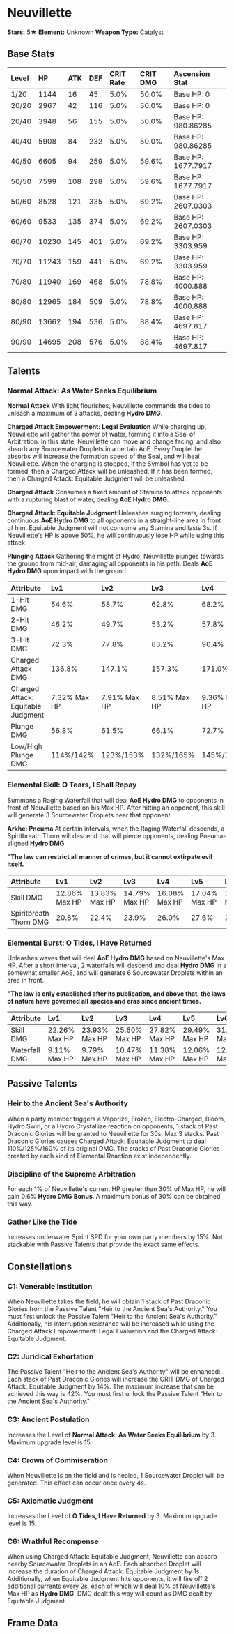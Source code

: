 # Neuvillette

**Stars:** 5★
**Element:** Unknown
**Weapon Type:** Catalyst

## Base Stats

| Level | HP | ATK | DEF | CRIT Rate | CRIT DMG | Ascension Stat |
| :--- | :--- | :--- | :--- | :--- | :--- | :--- |
| 1/20 | 1144 | 16 | 45 | 5.0% | 50.0% | Base HP: 0 |
| 20/20 | 2967 | 42 | 116 | 5.0% | 50.0% | Base HP: 0 |
| 20/40 | 3948 | 56 | 155 | 5.0% | 50.0% | Base HP: 980.86285 |
| 40/40 | 5908 | 84 | 232 | 5.0% | 50.0% | Base HP: 980.86285 |
| 40/50 | 6605 | 94 | 259 | 5.0% | 59.6% | Base HP: 1677.7917 |
| 50/50 | 7599 | 108 | 298 | 5.0% | 59.6% | Base HP: 1677.7917 |
| 50/60 | 8528 | 121 | 335 | 5.0% | 69.2% | Base HP: 2607.0303 |
| 60/60 | 9533 | 135 | 374 | 5.0% | 69.2% | Base HP: 2607.0303 |
| 60/70 | 10230 | 145 | 401 | 5.0% | 69.2% | Base HP: 3303.959 |
| 70/70 | 11243 | 159 | 441 | 5.0% | 69.2% | Base HP: 3303.959 |
| 70/80 | 11940 | 169 | 468 | 5.0% | 78.8% | Base HP: 4000.888 |
| 80/80 | 12965 | 184 | 509 | 5.0% | 78.8% | Base HP: 4000.888 |
| 80/90 | 13662 | 194 | 536 | 5.0% | 88.4% | Base HP: 4697.817 |
| 90/90 | 14695 | 208 | 576 | 5.0% | 88.4% | Base HP: 4697.817 |

## Talents

### Normal Attack: As Water Seeks Equilibrium

**Normal Attack**
With light flourishes, Neuvillette commands the tides to unleash a maximum of 3 attacks, dealing **Hydro DMG**.

**Charged Attack Empowerment: Legal Evaluation**
While charging up, Neuvillette will gather the power of water, forming it into a Seal of Arbitration. In this state, Neuvillette can move and change facing, and also absorb any Sourcewater Droplets in a certain AoE.
Every Droplet he absorbs will increase the formation speed of the Seal, and will heal Neuvillette.
When the charging is stopped, if the Symbol has yet to be formed, then a Charged Attack will be unleashed. If it has been formed, then a Charged Attack: Equitable Judgment will be unleashed.

**Charged Attack**
Consumes a fixed amount of Stamina to attack opponents with a rupturing blast of water, dealing **AoE Hydro DMG**.

**Charged Attack: Equitable Judgment**
Unleashes surging torrents, dealing continuous **AoE Hydro DMG** to all opponents in a straight-line area in front of him.
Equitable Judgment will not consume any Stamina and lasts 3s.
If Neuvillette's HP is above 50%, he will continuously lose HP while using this attack.

**Plunging Attack**
Gathering the might of Hydro, Neuvillette plunges towards the ground from mid-air, damaging all opponents in his path. Deals **AoE Hydro DMG** upon impact with the ground.

| Attribute | Lv1 | Lv2 | Lv3 | Lv4 | Lv5 | Lv6 | Lv7 | Lv8 | Lv9 | Lv10 | Lv11 | Lv12 | Lv13 | Lv14 | Lv15 |
| :--- | :--- | :--- | :--- | :--- | :--- | :--- | :--- | :--- | :--- | :--- | :--- | :--- | :--- | :--- | :--- |
| 1-Hit DMG | 54.6% | 58.7% | 62.8% | 68.2% | 72.3% | 76.4% | 81.9% | 87.3% | 92.8% | 98.2% | 103.7% |
| 2-Hit DMG | 46.2% | 49.7% | 53.2% | 57.8% | 61.3% | 64.7% | 69.4% | 74.0% | 78.6% | 83.2% | 87.9% |
| 3-Hit DMG | 72.3% | 77.8% | 83.2% | 90.4% | 95.8% | 101.3% | 108.5% | 115.7% | 123.0% | 130.2% | 137.4% |
| Charged Attack DMG | 136.8% | 147.1% | 157.3% | 171.0% | 181.3% | 191.5% | 205.2% | 218.9% | 232.6% | 246.2% | 259.9% |
| Charged Attack: Equitable Judgment | 7.32% Max HP | 7.91% Max HP | 8.51% Max HP | 9.36% Max HP | 9.96% Max HP | 10.64% Max HP | 11.57% Max HP | 12.51% Max HP | 13.45% Max HP | 14.47% Max HP | 15.49% Max HP |
| Plunge DMG | 56.8% | 61.5% | 66.1% | 72.7% | 77.3% | 82.6% | 89.9% | 97.1% | 104.4% | 112.3% | 120.3% |
| Low/High Plunge DMG | 114%/142% | 123%/153% | 132%/165% | 145%/182% | 155%/193% | 165%/206% | 180%/224% | 194%/243% | 209%/261% | 225%/281% | 240%/300% |

### Elemental Skill: O Tears, I Shall Repay

Summons a Raging Waterfall that will deal **AoE Hydro DMG** to opponents in front of Neuvillette based on his Max HP. After hitting an opponent, this skill will generate 3 Sourcewater Droplets near that opponent.

**Arkhe: Pneuma**
At certain intervals, when the Raging Waterfall descends, a Spiritbreath Thorn will descend that will pierce opponents, dealing Pneuma-aligned **Hydro DMG**.

**"The law can restrict all manner of crimes, but it cannot extirpate evil itself.**

| Attribute | Lv1 | Lv2 | Lv3 | Lv4 | Lv5 | Lv6 | Lv7 | Lv8 | Lv9 | Lv10 | Lv11 | Lv12 | Lv13 | Lv14 | Lv15 |
| :--- | :--- | :--- | :--- | :--- | :--- | :--- | :--- | :--- | :--- | :--- | :--- | :--- | :--- | :--- | :--- |
| Skill DMG | 12.86% Max HP | 13.83% Max HP | 14.79% Max HP | 16.08% Max HP | 17.04% Max HP | 18.01% Max HP | 19.30% Max HP | 20.58% Max HP | 21.87% Max HP | 23.16% Max HP | 24.44% Max HP | 25.73% Max HP | 27.34% Max HP |
| Spiritbreath Thorn DMG | 20.8% | 22.4% | 23.9% | 26.0% | 27.6% | 29.1% | 31.2% | 33.3% | 35.4% | 37.4% | 39.5% | 41.6% | 44.2% |

### Elemental Burst: O Tides, I Have Returned

Unleashes waves that will deal **AoE Hydro DMG** based on Neuvillette's Max HP. After a short interval, 2 waterfalls will descend and deal **Hydro DMG** in a somewhat smaller AoE, and will generate 6 Sourcewater Droplets within an area in front.

**"The law is only established after its publication, and above that, the laws of nature have governed all species and eras since ancient times.**

| Attribute | Lv1 | Lv2 | Lv3 | Lv4 | Lv5 | Lv6 | Lv7 | Lv8 | Lv9 | Lv10 | Lv11 | Lv12 | Lv13 | Lv14 | Lv15 |
| :--- | :--- | :--- | :--- | :--- | :--- | :--- | :--- | :--- | :--- | :--- | :--- | :--- | :--- | :--- | :--- |
| Skill DMG | 22.26% Max HP | 23.93% Max HP | 25.60% Max HP | 27.82% Max HP | 29.49% Max HP | 31.16% Max HP | 33.39% Max HP | 35.61% Max HP | 37.84% Max HP | 40.06% Max HP | 42.29% Max HP | 44.52% Max HP | 47.30% Max HP |
| Waterfall DMG | 9.11% Max HP | 9.79% Max HP | 10.47% Max HP | 11.38% Max HP | 12.06% Max HP | 12.75% Max HP | 13.66% Max HP | 14.57% Max HP | 15.48% Max HP | 16.39% Max HP | 17.30% Max HP | 18.21% Max HP | 19.35% Max HP |

## Passive Talents

### Heir to the Ancient Sea's Authority

When a party member triggers a Vaporize, Frozen, Electro-Charged, Bloom, Hydro Swirl, or a Hydro Crystallize reaction on opponents, 1 stack of Past Draconic Glories will be granted to Neuvillette for 30s. Max 3 stacks. Past Draconic Glories causes Charged Attack: Equitable Judgment to deal 110%/125%/160% of its original DMG.
The stacks of Past Draconic Glories created by each kind of Elemental Reaction exist independently.

### Discipline of the Supreme Arbitration

For each 1% of Neuvillette's current HP greater than 30% of Max HP, he will gain 0.6% **Hydro DMG Bonus**. A maximum bonus of 30% can be obtained this way.

### Gather Like the Tide

Increases underwater Sprint SPD for your own party members by 15%.
Not stackable with Passive Talents that provide the exact same effects.

## Constellations

### C1: Venerable Institution

When Neuvillette takes the field, he will obtain 1 stack of Past Draconic Glories from the Passive Talent "Heir to the Ancient Sea's Authority." You must first unlock the Passive Talent "Heir to the Ancient Sea's Authority."
Additionally, his interruption resistance will be increased while using the Charged Attack Empowerment: Legal Evaluation and the Charged Attack: Equitable Judgment.

### C2: Juridical Exhortation

The Passive Talent "Heir to the Ancient Sea's Authority" will be enhanced: Each stack of Past Draconic Glories will increase the CRIT DMG of Charged Attack: Equitable Judgment by 14%. The maximum increase that can be achieved this way is 42%.
You must first unlock the Passive Talent "Heir to the Ancient Sea's Authority."

### C3: Ancient Postulation

Increases the Level of **Normal Attack: As Water Seeks Equilibrium** by 3.
Maximum upgrade level is 15.

### C4: Crown of Commiseration

When Neuvillette is on the field and is healed, 1 Sourcewater Droplet will be generated. This effect can occur once every 4s.

### C5: Axiomatic Judgment

Increases the Level of **O Tides, I Have Returned** by 3.
Maximum upgrade level is 15.

### C6: Wrathful Recompense

When using Charged Attack: Equitable Judgment, Neuvillette can absorb nearby Sourcewater Droplets in an AoE. Each absorbed Droplet will increase the duration of Charged Attack: Equitable Judgment by 1s.
Additionally, when Equitable Judgment hits opponents, it will fire off 2 additional currents every 2s, each of which will deal 10% of Neuvillette's Max HP as **Hydro DMG**. DMG dealt this way will count as DMG dealt by Equitable Judgment.

## Frame Data

